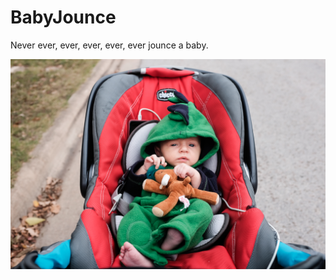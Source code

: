 # BabyJounce

Never ever, ever, ever, ever, ever jounce a baby.

![Fritzy](img/Fritz-6767.jpg "Fritzasaurus")